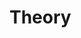 # Theory



<!--We are developing a technical paper based on these ideas as a complement to the . Want to help? [Contact us.](humans)-->